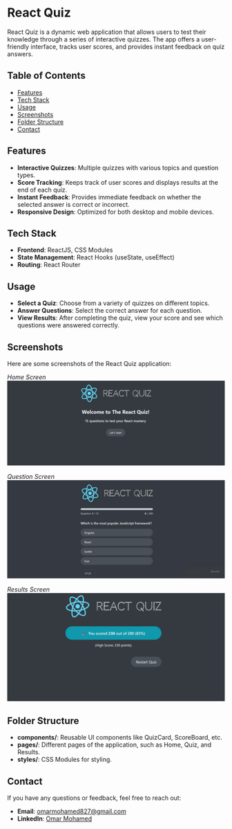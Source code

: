 # React Quiz

React Quiz is a dynamic web application that allows users to test their knowledge through a series of interactive quizzes. The app offers a user-friendly interface, tracks user scores, and provides instant feedback on quiz answers.

## Table of Contents

- [Features](#features)
- [Tech Stack](#tech-stack)
- [Usage](#usage)
- [Screenshots](#screenshots)
- [Folder Structure](#folder-structure)
- [Contact](#contact)

## Features

- **Interactive Quizzes**: Multiple quizzes with various topics and question types.
- **Score Tracking**: Keeps track of user scores and displays results at the end of each quiz.
- **Instant Feedback**: Provides immediate feedback on whether the selected answer is correct or incorrect.
- **Responsive Design**: Optimized for both desktop and mobile devices.

## Tech Stack

- **Frontend**: ReactJS, CSS Modules
- **State Management**: React Hooks (useState, useEffect)
- **Routing**: React Router

## Usage

- **Select a Quiz**: Choose from a variety of quizzes on different topics.
- **Answer Questions**: Select the correct answer for each question.
- **View Results**: After completing the quiz, view your score and see which questions were answered correctly.

## Screenshots

Here are some screenshots of the React Quiz application:

*Home Screen*
![Quiz Selection](screenshots/home.png)

*Question Screen*
![Question Screen](screenshots/questions.png)

*Results Screen*
![Results Screen](screenshots/result.png)

## Folder Structure

- **components/**: Reusable UI components like QuizCard, ScoreBoard, etc.
- **pages/**: Different pages of the application, such as Home, Quiz, and Results.
- **styles/**: CSS Modules for styling.

## Contact

If you have any questions or feedback, feel free to reach out:

- **Email**: omarmohamed827@gmail.com
- **LinkedIn**: [Omar Mohamed](https://www.linkedin.com/in/omar-mohamed-611773292)
